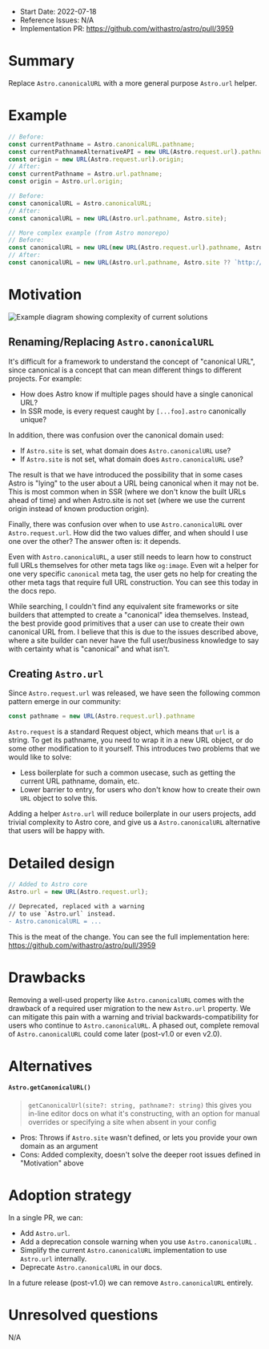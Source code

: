 - Start Date: 2022-07-18
- Reference Issues: N/A
- Implementation PR: https://github.com/withastro/astro/pull/3959

# Summary

Replace `Astro.canonicalURL` with a more general purpose `Astro.url` helper.

# Example

```js
// Before:
const currentPathname = Astro.canonicalURL.pathname;
const currentPathnameAlternativeAPI = new URL(Astro.request.url).pathname;
const origin = new URL(Astro.request.url).origin;
// After:
const currentPathname = Astro.url.pathname;
const origin = Astro.url.origin;
```

```js
// Before:
const canonicalURL = Astro.canonicalURL;
// After:
const canonicalURL = new URL(Astro.url.pathname, Astro.site);
```

```js
// More complex example (from Astro monorepo)
// Before:
const canonicalURL = new URL(new URL(Astro.request.url).pathname, Astro.site ?? `http://example.com`);
// After:
const canonicalURL = new URL(Astro.url.pathname, Astro.site ?? `http://example.com`);
```

# Motivation

![Example diagram showing complexity of current solutions]()

## Renaming/Replacing `Astro.canonicalURL`

It's difficult for a framework to understand the concept of "canonical URL", since canonical is a concept that can mean different things to different projects. For example:

- How does Astro know if multiple pages should have a single canonical URL?
- In SSR mode, is every request caught by `[...foo].astro` canonically unique?

In addition, there was confusion over the canonical domain used:

- If `Astro.site` is set, what domain does `Astro.canonicalURL` use?
- If `Astro.site` is not set, what domain does `Astro.canonicalURL` use?

The result is that we have introduced the possibility that in some cases Astro is "lying" to the user about a URL being canonical when it may not be. This is most common when in SSR (where we don't know the built URLs ahead of time) and when Astro.site is not set (where we use the current origin instead of known production origin).

Finally, there was confusion over when to use `Astro.canonicalURL` over `Astro.request.url`. How did the two values differ, and when should I use one over the other? The answer often is: it depends. 

Even with `Astro.canonicalURL`, a user still needs to learn how to construct full URLs themselves for other meta tags like `og:image`. Even wit a helper for one very specific `canonical` meta tag, the user gets no help for creating the other meta tags that require full URL construction. You can see this today in the docs repo.

While searching, I couldn't find any equivalent site frameworks or site builders that attempted to create a "canonical" idea themselves. Instead, the best provide good primitives that a user can use to create their own canonical URL from. I believe that this is due to the issues described above, where a site builder can never have the full user/business knowledge to say with certainty what is "canonical" and what isn't.


## Creating `Astro.url`

Since `Astro.request.url` was released, we have seen the following common pattern emerge in our community:

```js
const pathname = new URL(Astro.request.url).pathname
```

`Astro.request` is a standard Request object, which means that `url` is a string. To get its pathname, you need to wrap it in a new URL object, or do some other modification to it yourself. This introduces two problems that we would like to solve:

- Less boilerplate for such a common usecase, such as getting the current URL pathname, domain, etc.
- Lower barrier to entry, for users who don't know how to create their own `URL` object to solve this.

Adding a helper `Astro.url` will reduce boilerplate in our users projects, add trivial complexity to Astro core, and give us a `Astro.canonicalURL` alternative that users will be happy with.

# Detailed design

```js
// Added to Astro core
Astro.url = new URL(Astro.request.url);
```

```diff
// Deprecated, replaced with a warning
// to use `Astro.url` instead.
- Astro.canonicalURL = ...
```

This is the meat of the change. You can see the full implementation here: https://github.com/withastro/astro/pull/3959

# Drawbacks

Removing a well-used property like `Astro.canonicalURL` comes with the drawback of a required user migration to the new `Astro.url` property. We can mitigate this pain with a warning and trivial backwards-compatibility for users who continue to `Astro.canonicalURL`. A phased out, complete removal of `Astro.canonicalURL` could come later (post-v1.0 or even v2.0).


# Alternatives

#### `Astro.getCanonicalURL()`

> `getCanonicalUrl(site?: string, pathname?: string)` this gives you in-line editor docs on what it's constructing, with an option for manual overrides or specifying a site when absent in your config

- Pros: Throws if `Astro.site` wasn't defined, or lets you provide your own domain as an argument
- Cons: Added complexity, doesn't solve the deeper root issues defined in "Motivation" above

# Adoption strategy

In a single PR, we can:

- Add `Astro.url`.
- Add a deprecation console warning when you use `Astro.canonicalURL` .
- Simplify the current `Astro.canonicalURL` implementation to use `Astro.url` internally.
- Deprecate `Astro.canonicalURL` in our docs.

In a future release (post-v1.0) we can remove `Astro.canonicalURL` entirely.

# Unresolved questions

N/A
